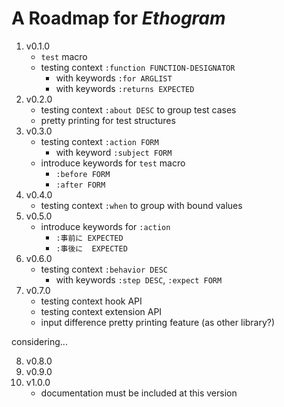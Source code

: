 # A Roadmap for *Ethogram*

1. v0.1.0
    - `test` macro
    - testing context `:function FUNCTION-DESIGNATOR`
        - with keywords `:for ARGLIST`
        - with keywords `:returns EXPECTED`
2. v0.2.0
    - testing context `:about DESC` to group test cases
    - pretty printing for test structures
3. v0.3.0
    - testing context `:action FORM`
        - with keyword `:subject FORM`
    - introduce keywords for `test` macro
        - `:before FORM`
        - `:after FORM`
4. v0.4.0
    - testing context `:when` to group with bound values
5. v0.5.0
    - introduce keywords for `:action`
        - `:事前に EXPECTED`
        - `:事後に  EXPECTED`
6. v0.6.0
    - testing context `:behavior DESC`
        - with keywords `:step DESC`, `:expect FORM`
7. v0.7.0
    - testing context hook API
    - testing context extension API
    - input difference pretty printing feature (as other library?)

considering...

8. v0.8.0
9. v0.9.0
10. v1.0.0
    - documentation must be included at this version
